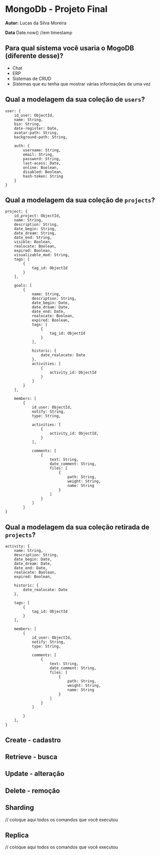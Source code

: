 # MongoDb - Projeto Final
**Autor:** Lucas da Silva Moreira

**Data** Date.now() //em timestamp

## Para qual sistema você usaria o MogoDB (diferente desse)?
- Chat
- ERP
- Sistemas de CRUD
- Sistemas que eu tenha que mostrar várias informações de uma vez

## Qual a modelagem da sua coleção de `users`?

```
user: {
	id_user: ObjectId,
	name: String,
	bio: String,
	date-register: Date,
	avatar-path: String,
	background-path: String,

	auth: {
		username: String,
		email: String,
		password: String,
		last-acess: Date,
		online: Boolean,
		disabled: Boolean,
		hash-token: String
	}
}
```

## Qual a modelagem da sua coleção de `projects`?

```
project: {
	id_project: ObjectId,
	name: String,
	description: String,
	date_begin: String,
	date_dream: String,
	date_end: String,
	visible: Boolean,
	realocate: Boolean,
	expired: Boolean,
	visualizable_mod: String,
	tags: [
		{
			tag_id: ObjectId
		}
	],

	goals: [
		{
			name: String,
			description: String,
			date_begin: Date,
			date_dream: Date,
			date_end: Date,
			realocate: Boolean,
			expired: Boolean,
			tags: [
				{
					tag_id: ObjectId
				}
			],			

			historic: {
				date_realocate: Date
			},
			activities: [
				{ 
					activity_id: ObjectId 
				}
			]			
		}
	],

	members: [
		{
			id_user: ObjectId,
			notify: String,
			type: String,

			activities: [
				{
					activity_id: ObjectId,
				}
			],

			comments: [
				{
		            text: String,
		            date_comment: String,
		            files: [
		            	{
		            		path: String,
		            		weight: String,
		            		name: String
		            	}
		            ]					
				}
			]
		}
}

```

## Qual a modelagem da sua coleção retirada de `projects`?

```
activity: {
	name: String,
	description: String,
	date_begin: Date,
	date_dream: Date,
	date_end: Date,
	realocate: Boolean,
	expired: Boolean,

	historic: {
		date_realocate: Date
	},

	tags: [
		{		
			tag_id: ObjectId
		}
	],	

	members: [
		{
			id_user: ObjectId,
			notify: String,
			type: String,

			comments: [
				{
		            text: String,
		            date_comment: String,
		            files: [
		            	{
		            		path: String,
		            		weight: String,
		            		name: String
		            	}
		            ]					
				}
			]

		}
	],
}
```

## Create - cadastro

## Retrieve - busca

## Update - alteração

## Delete - remoção

## Sharding
// coloque aqui todos os comandos que você executou

## Replica
// coloque aqui todos os comandos que você executou
